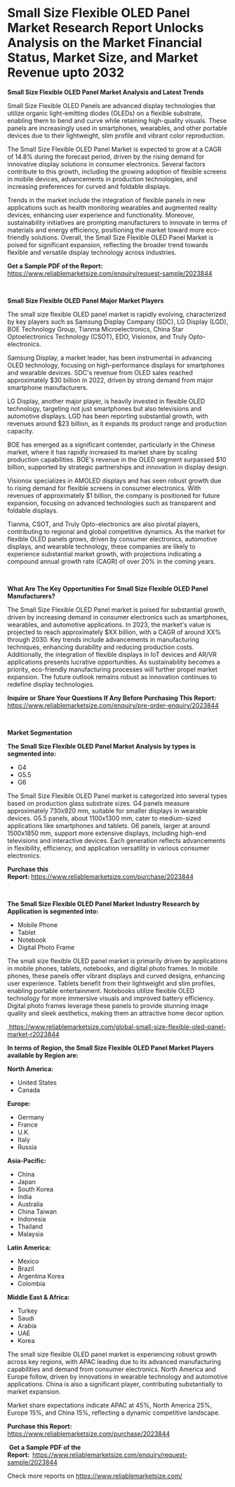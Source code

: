 <p><h1>Small Size Flexible OLED Panel Market Research Report Unlocks Analysis on the Market Financial Status, Market Size, and Market Revenue upto 2032</h1></p><p><strong>Small Size Flexible OLED Panel Market Analysis and Latest Trends</strong></p>
<p><p>Small Size Flexible OLED Panels are advanced display technologies that utilize organic light-emitting diodes (OLEDs) on a flexible substrate, enabling them to bend and curve while retaining high-quality visuals. These panels are increasingly used in smartphones, wearables, and other portable devices due to their lightweight, slim profile and vibrant color reproduction.</p><p>The Small Size Flexible OLED Panel Market is expected to grow at a CAGR of 14.8% during the forecast period, driven by the rising demand for innovative display solutions in consumer electronics. Several factors contribute to this growth, including the growing adoption of flexible screens in mobile devices, advancements in production technologies, and increasing preferences for curved and foldable displays. </p><p>Trends in the market include the integration of flexible panels in new applications such as health monitoring wearables and augmented reality devices, enhancing user experience and functionality. Moreover, sustainability initiatives are prompting manufacturers to innovate in terms of materials and energy efficiency, positioning the market toward more eco-friendly solutions. Overall, the Small Size Flexible OLED Panel Market is poised for significant expansion, reflecting the broader trend towards flexible and versatile display technology across industries.</p></p>
<p><strong>Get a Sample PDF of the Report:&nbsp;</strong> <a href="https://www.reliablemarketsize.com/enquiry/request-sample/2023844?utm_campaign=2479&utm_medium=2&utm_source=Github&utm_content=ia&utm_term=29032025&utm_id=small-size-flexible-oled-panel">https://www.reliablemarketsize.com/enquiry/request-sample/2023844</a></p>
<p>&nbsp;</p>
<p><strong>Small Size Flexible OLED Panel Major Market Players</strong></p>
<p><p>The small size flexible OLED panel market is rapidly evolving, characterized by key players such as Samsung Display Company (SDC), LG Display (LGD), BOE Technology Group, Tianma Microelectronics, China Star Optoelectronics Technology (CSOT), EDO, Visionox, and Truly Opto-electronics. </p><p>Samsung Display, a market leader, has been instrumental in advancing OLED technology, focusing on high-performance displays for smartphones and wearable devices. SDC's revenue from OLED sales reached approximately $30 billion in 2022, driven by strong demand from major smartphone manufacturers.</p><p>LG Display, another major player, is heavily invested in flexible OLED technology, targeting not just smartphones but also televisions and automotive displays. LGD has been reporting substantial growth, with revenues around $23 billion, as it expands its product range and production capacity.</p><p>BOE has emerged as a significant contender, particularly in the Chinese market, where it has rapidly increased its market share by scaling production capabilities. BOE's revenue in the OLED segment surpassed $10 billion, supported by strategic partnerships and innovation in display design.</p><p>Visionox specializes in AMOLED displays and has seen robust growth due to rising demand for flexible screens in consumer electronics. With revenues of approximately $1 billion, the company is positioned for future expansion, focusing on advanced technologies such as transparent and foldable displays.</p><p>Tianma, CSOT, and Truly Opto-electronics are also pivotal players, contributing to regional and global competitive dynamics. As the market for flexible OLED panels grows, driven by consumer electronics, automotive displays, and wearable technology, these companies are likely to experience substantial market growth, with projections indicating a compound annual growth rate (CAGR) of over 20% in the coming years.</p></p>
<p>&nbsp;</p>
<p><strong>What Are The Key Opportunities For Small Size Flexible OLED Panel Manufacturers?</strong></p>
<p><p>The Small Size Flexible OLED Panel market is poised for substantial growth, driven by increasing demand in consumer electronics such as smartphones, wearables, and automotive applications. In 2023, the market's value is projected to reach approximately $XX billion, with a CAGR of around XX% through 2030. Key trends include advancements in manufacturing techniques, enhancing durability and reducing production costs. Additionally, the integration of flexible displays in IoT devices and AR/VR applications presents lucrative opportunities. As sustainability becomes a priority, eco-friendly manufacturing processes will further propel market expansion. The future outlook remains robust as innovation continues to redefine display technologies.</p></p>
<p><strong>Inquire or Share Your Questions If Any Before Purchasing This Report:</strong> <a href="https://www.reliablemarketsize.com/enquiry/pre-order-enquiry/2023844?utm_campaign=2479&utm_medium=2&utm_source=Github&utm_content=ia&utm_term=29032025&utm_id=small-size-flexible-oled-panel">https://www.reliablemarketsize.com/enquiry/pre-order-enquiry/2023844</a></p>
<p>&nbsp;</p>
<p><strong>Market Segmentation</strong></p>
<p><strong>The Small Size Flexible OLED Panel Market Analysis by types is segmented into:</strong></p>
<p><ul><li>G4</li><li>G5.5</li><li>G6</li></ul></p>
<p><p>The Small Size Flexible OLED Panel market is categorized into several types based on production glass substrate sizes. G4 panels measure approximately 730x920 mm, suitable for smaller displays in wearable devices. G5.5 panels, about 1100x1300 mm, cater to medium-sized applications like smartphones and tablets. G6 panels, larger at around 1500x1850 mm, support more extensive displays, including high-end televisions and interactive devices. Each generation reflects advancements in flexibility, efficiency, and application versatility in various consumer electronics.</p></p>
<p><strong>Purchase this Report:&nbsp;</strong><a href="https://www.reliablemarketsize.com/purchase/2023844?utm_campaign=2479&utm_medium=2&utm_source=Github&utm_content=ia&utm_term=29032025&utm_id=small-size-flexible-oled-panel">https://www.reliablemarketsize.com/purchase/2023844</a></p>
<p>&nbsp;</p>
<p><strong>The Small Size Flexible OLED Panel Market Industry Research by Application is segmented into:</strong></p>
<p><ul><li>Mobile Phone</li><li>Tablet</li><li>Notebook</li><li>Digital Photo Frame</li></ul></p>
<p><p>The small size flexible OLED panel market is primarily driven by applications in mobile phones, tablets, notebooks, and digital photo frames. In mobile phones, these panels offer vibrant displays and curved designs, enhancing user experience. Tablets benefit from their lightweight and slim profiles, enabling portable entertainment. Notebooks utilize flexible OLED technology for more immersive visuals and improved battery efficiency. Digital photo frames leverage these panels to provide stunning image quality and sleek aesthetics, making them an attractive home decor option.</p></p>
<p><a href="https://www.reliablemarketsize.com/global-small-size-flexible-oled-panel-market-r2023844?utm_campaign=2479&utm_medium=2&utm_source=Github&utm_content=ia&utm_term=29032025&utm_id=small-size-flexible-oled-panel">&nbsp;https://www.reliablemarketsize.com/global-small-size-flexible-oled-panel-market-r2023844</a></p>
<p><strong>In terms of Region, the Small Size Flexible OLED Panel Market Players available by Region are:</strong></p>
<p>
    <p> <strong> North America: </strong>
        <ul>
            <li>United States</li>
            <li>Canada</li>
        </ul>
        </p> 
    <p> <strong> Europe: </strong>
        <ul>
            <li>Germany</li>
            <li>France</li>
            <li>U.K.</li>
            <li>Italy</li>
            <li>Russia</li>
        </ul>
        </p> 
    <p> <strong> Asia-Pacific: </strong>
        <ul>
            <li>China</li>
            <li>Japan</li>
            <li>South Korea</li>
            <li>India</li>
            <li>Australia</li>
            <li>China Taiwan</li>
            <li>Indonesia</li>
            <li>Thailand</li>
            <li>Malaysia</li>
        </ul>
        </p> 
    <p> <strong> Latin America: </strong>
        <ul>
            <li>Mexico</li>
            <li>Brazil</li>
            <li>Argentina Korea</li>
            <li>Colombia</li>
        </ul>
        </p> 
    <p> <strong> Middle East & Africa: </strong>
        <ul>
            <li>Turkey</li>
            <li>Saudi</li>
            <li>Arabia</li>
            <li>UAE</li>
            <li>Korea</li>
        </ul>
    </p>
    </p>
<p><p>The small size flexible OLED panel market is experiencing robust growth across key regions, with APAC leading due to its advanced manufacturing capabilities and demand from consumer electronics. North America and Europe follow, driven by innovations in wearable technology and automotive applications. China is also a significant player, contributing substantially to market expansion. </p><p>Market share expectations indicate APAC at 45%, North America 25%, Europe 15%, and China 15%, reflecting a dynamic competitive landscape.</p></p>
<p><strong>Purchase this Report: </strong><a href="https://www.reliablemarketsize.com/purchase/2023844?utm_campaign=2479&utm_medium=2&utm_source=Github&utm_content=ia&utm_term=29032025&utm_id=small-size-flexible-oled-panel">https://www.reliablemarketsize.com/purchase/2023844</a></p>
<p>&nbsp;<strong>Get a Sample PDF of the Report:&nbsp;&nbsp;</strong><a href="https://www.reliablemarketsize.com/enquiry/request-sample/2023844?utm_campaign=2479&utm_medium=2&utm_source=Github&utm_content=ia&utm_term=29032025&utm_id=small-size-flexible-oled-panel">https://www.reliablemarketsize.com/enquiry/request-sample/2023844</a></p>
<p><strong></strong></p>
<p>Check more reports on <a href="https://www.reliablemarketsize.com/?utm_campaign=2479&utm_medium=2&utm_source=Github&utm_content=ia&utm_term=29032025&utm_id=small-size-flexible-oled-panel">https://www.reliablemarketsize.com/</a></p>